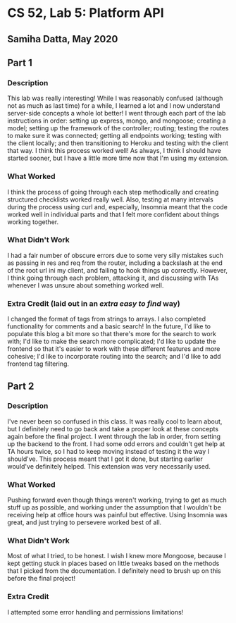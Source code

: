 # CS 52, Lab 5: Platform API
## Samiha Datta, May 2020

## Part 1

### Description
This lab was really interesting! While I was reasonably confused (although not as much as last time) for a while, I learned a lot and I now understand server-side concepts a whole lot better! I went through each part of the lab instructions in order: setting up express, mongo, and mongoose; creating a model; setting up the framework of the controller; routing; testing the routes to make sure it was connected; getting all endpoints working; testing with the client locally; and then transitioning to Heroku and testing with the client that way. I think this process worked well! As always, I think I should have started sooner, but I have a little more time now that I'm using my extension.

### What Worked
I think the process of going through each step methodically and creating structured checklists worked really well. Also, testing at many intervals during the process using curl and, especially, Insomnia meant that the code worked well in individual parts and that I felt more confident about things working together.

### What Didn't Work
I had a fair number of obscure errors due to some very silly mistakes such as passing in res and req from the router, including a backslash at the end of the root url ini my client, and failing to hook things up correctly. However, I think going through each problem, attacking it, and discussing with TAs whenever I was unsure about something worked well.

### Extra Credit (laid out in an *extra easy to find* way)
I changed the format of tags from strings to arrays. I also completed functionality for comments and a basic search! In the future, I'd like to populate this blog a bit more so that there's more for the search to work with; I'd like to make the search more complicated; I'd like to update the frontend so that it's easier to work with these different features and more cohesive; I'd like to incorporate routing into the search; and I'd like to add frontend tag filtering.

## Part 2
### Description
I've never been so confused in this class. It was really cool to learn about, but I definitely need to go back and take a proper look at these concepts again before the final project. I went through the lab in order, from setting up the backend to the front. I had some odd errors and couldn't get help at TA hours twice, so I had to keep moving instead of testing it the way I should've. This process meant that I got it done, but starting earlier would've definitely helped. This extension was very necessarily used.

### What Worked
Pushing forward even though things weren't working, trying to get as much stuff up as possible, and working under the assumption that I wouldn't be receiving help at office hours was painful but effective. Using Insomnia was great, and just trying to persevere worked best of all.

### What Didn't Work
Most of what I tried, to be honest. I wish I knew more Mongoose, because I kept getting stuck in places based on little tweaks based on the methods that I picked from the documentation. I definitely need to brush up on this before the final project!

### Extra Credit
I attempted some error handling and permissions limitations!